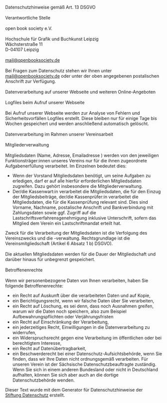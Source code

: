 Datenschutzhinweise gemäß Art. 13 DSGVO  
\
Verantwortliche Stelle  
\
open book society e.V.  
\
Hochschule für Grafik und Buchkunst Leipzig  
Wächsterstraße 11  
D-04107 Leipzig  
\
mail@openbooksociety.de  
\
Bei Fragen zum Datenschutz stehen wir Ihnen unter mail@openbooksociety.de oder unter der oben angegebenen postalischen Anschrift zur Verfügung.  
\
Datenverarbeitung auf unserer Webseite und weiteren Online-Angeboten  
\
Logfiles beim Aufruf unserer Webseite  
\
Bei Aufruf unserer Webseite werden zur Analyse von Fehlern und Sicherheitsvorfällen Logfiles erstellt. Diese bleiben nur für einige Tage bis Wochen gespeichert und werden anschließend automatisch gelöscht.  
\
Datenverarbeitung im Rahmen unserer Vereinsarbeit  
\
Mitgliederverwaltung  
\
Mitgliedsdaten (Name, Adresse, Emailadresse ) werden von den jeweiligen Funktionsträger:innen unseres Vereins nur für die ihnen zugeordnete Aufgabenerfüllung verarbeitet. Im Einzelnen bedeutet dies:  
- Wenn der Vorstand Mitgliedsdaten benötigt, um seine Aufgaben zu erledigen, darf er auf alle hierfür erforderlichen Mitgliedsdaten zugreifen. Dazu gehört insbesondere die Mitgliederverwaltung.
- Der/die Kassenwart:in verarbeitet die Mitgliedsdaten, die für den Einzug der Mitgliedsbeiträge, der/die Kassenprüfer:in verarbeitet die Mitgliedsdaten, die für die Kassenprüfung relevant sind. Dies sind Vorname, Nachname, postalische Anschrift und Bankverbindung mit Zahlungsdaten sowie ggf. Zugriff auf die Lastschriftsverfahrensgenehmigung inklusive Unterschrift, sofern das Mitglied dem Verein ein Lastschriftmandat erteilt hat.  
  
  

Zweck für die Verarbeitung der Mitgliedsdaten ist die Verfolgung des Vereinszwecks und die -verwaltung. Rechtsgrundlage ist die Vereinsmitgliedschaft (Artikel 6 Absatz 1 b) DSGVO).  
\
Die aktuellen Mitgliedsdaten werden für die Dauer der Mitgliedschaft und darüber hinaus für unbegrenzt gespeichert.  
\
Betroffenenrechte  
\
Wenn wir personenbezogene Daten von Ihnen verarbeiten, haben Sie folgende Betroffenenrechte:  
- ein Recht auf Auskunft über die verarbeiteten Daten und auf Kopie,
- ein Berichtigungsrecht, wenn wir falsche Daten über Sie verarbeiten,
- ein Recht auf Löschung, es sei denn, dass noch Ausnahmen greifen, warum wir die Daten noch speichern, also zum Beispiel Aufbewahrungspflichten oder Verjährungsfristen
- ein Recht auf Einschränkung der Verarbeitung,
- ein jederzeitiges Recht, Einwilligungen in die Datenverarbeitung zu widerrufen,
- ein Widerspruchsrecht gegen eine Verarbeitung im öffentlichen oder bei berechtigtem Interesse,
- ein Recht auf Datenübertragbarkeit,
- ein Beschwerderecht bei einer Datenschutz-Aufsichtsbehörde, wenn Sie finden, dass wir Ihre Daten nicht ordnungsgemäß verarbeiten. Für unseren Verein ist der Sächsische Datenschutzbeauftragte zuständig. Wenn Sie sich in einem anderen Bundesland oder nicht in Deutschland aufhalten, können Sie sich aber auch an die dortige Datenschutzbehörde wenden.  
  
  
Dieser Text wurde mit dem Generator für Datenschutzhinweise der [Stiftung Datenschutz](https://stiftungdatenschutz.org/ehrenamt/generator-datenschutzhinweise) erstellt.
